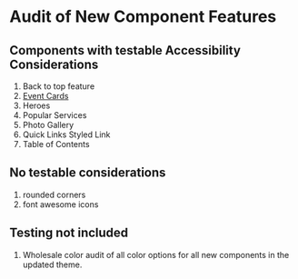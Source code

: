 # Audit of New Component Features

## Components with testable Accessibility Considerations
1. Back to top feature
2. [Event Cards](https://github.com/OGS-Digital-Service/accessibility-reporting/blob/main/audit%20results/ACSF/event-cards/results.md)
3. Heroes
4. Popular Services
5. Photo Gallery
6. Quick Links Styled Link
7. Table of Contents

## No testable considerations
1. rounded corners
2. font awesome icons

## Testing not included
1. Wholesale color audit of all color options for all new components in the updated theme. 
